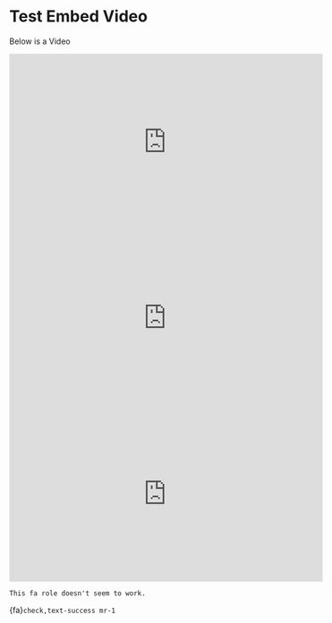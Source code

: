 # Test Embed Video

Below is a Video


<iframe width="560" height="315" src="https://www.youtube.com/embed/SOCuVS3z_2g" frameborder="0" allow="accelerometer; autoplay; encrypted-media; gyroscope; picture-in-picture" allowfullscreen></iframe>

<iframe width="560" height="315" src="https://www.youtube.com/embed/Z0DK7cMCTrU" frameborder="0" allow="accelerometer; autoplay; encrypted-media; gyroscope; picture-in-picture" allowfullscreen></iframe>


<iframe width="560" height="315" src="https://www.youtube.com/embed/m6u_HgchuNk" frameborder="0" allow="accelerometer; autoplay; encrypted-media; gyroscope; picture-in-picture" allowfullscreen></iframe>


```{warning}
This fa role doesn't seem to work.
```

{fa}`check,text-success mr-1`